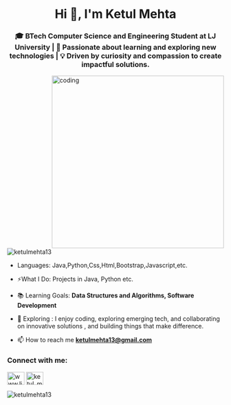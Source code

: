 <h1 align="center">Hi 👋, I'm Ketul Mehta</h1>
<h3 align="center">🎓 BTech Computer Science and Engineering Student at LJ University | 🚀 Passionate about learning and exploring new technologies | 💡 Driven by curiosity and compassion to create impactful solutions.</h3>
<img align="right" alt="coding" width="400" src="https://www.shutterstock.com/image-photo/digital-technology-software-development-concept-600nw-2111828198.jpg">
<p align="left"> <img src="https://komarev.com/ghpvc/?username=ketulmehta13&label=Profile%20views&color=0e75b6&style=flat" alt="ketulmehta13" /> </p>

- Languages: Java,Python,Css,Html,Bootstrap,Javascript,etc.

- ⚡What I Do: Projects in Java, Python etc.

- 📚 Learning Goals: **Data Structures and Algorithms, Software Development**

- 📄 Exploring : I enjoy coding, exploring emerging tech, and collaborating on innovative solutions , and building things that make difference.

- 📫 How to reach me **ketulmehta13@gmail.com**

<h3 align="left">Connect with me:</h3>
<p align="left">
<a href="https://linkedin.com/in/www.linkedin.com/in/ketul-mehta-5108a7310?utm_source=share&utm_campaign=share_via&utm_content=profile&utm_medium=android_app" target="blank"><img align="center" src="https://raw.githubusercontent.com/rahuldkjain/github-profile-readme-generator/master/src/images/icons/Social/linked-in-alt.svg" alt="www.linkedin.com/in/ketul-mehta-5108a7310?utm_source=share&utm_campaign=share_via&utm_content=profile&utm_medium=android_app" height="30" width="40" /></a>
<a href="https://instagram.com/ketul_mehta13" target="blank"><img align="center" src="https://raw.githubusercontent.com/rahuldkjain/github-profile-readme-generator/master/src/images/icons/Social/instagram.svg" alt="ketul_mehta13" height="30" width="40" /></a>
</p>



<p><img align="center" src="https://github-readme-streak-stats.herokuapp.com/?user=ketulmehta13&" alt="ketulmehta13" /></p>

